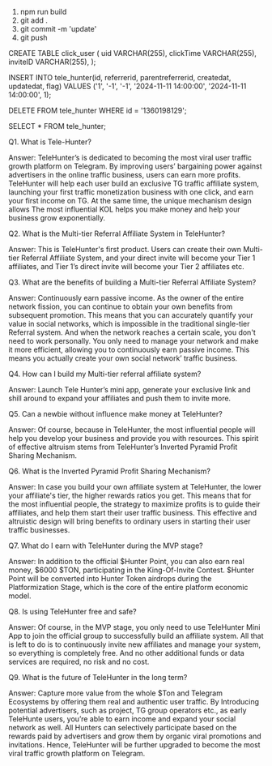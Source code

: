 1. npm run build
2. git add .
3. git commit -m 'update'
4. git push

CREATE TABLE click_user (
  uid VARCHAR(255),
  clickTime VARCHAR(255),
  inviteID VARCHAR(255),
);

INSERT INTO tele_hunter(id, referrerid, parentreferrerid, createdat, updatedat, flag)
VALUES ('1', '-1', '-1', '2024-11-11 14:00:00', '2024-11-11 14:00:00', 1);

DELETE FROM tele_hunter
WHERE id = '1360198129';

SELECT
   *
FROM
   tele_hunter;

Q1. What is Tele-Hunter?

Answer: TeleHunter’s is dedicated to becoming the most viral user traffic growth platform on Telegram. By improving users’ bargaining power against advertisers in the online traffic business, users can earn more profits. TeleHunter will help each user build an exclusive TG traffic affiliate system, launching your first traffic monetization business with one click, and earn your first income on TG. At the same time, the unique mechanism design allows The most influential KOL helps you make money and help your business grow exponentially.

Q2. What is the Multi-tier Referral Affiliate System in TeleHunter?

Answer: This is TeleHunter's first product. Users can create their own Multi-tier Referral Affiliate System, and your direct invite will become your Tier 1 affiliates, and Tier 1’s direct invite will become your Tier 2 affiliates etc.

Q3. What are the benefits of building a Multi-tier Referral Affiliate System?

Answer: Continuously earn passive income. As the owner of the entire network fission, you can continue to obtain your own benefits from subsequent promotion. This means that you can accurately quantify your value in social networks, which is impossible in the traditional single-tier Referral system. And when the network reaches a certain scale, you don't need to work personally. You only need to manage your network and make it more efficient, allowing you to continuously earn passive income. This means you actually create your own social network’ traffic business.

Q4. How can I build my Multi-tier referral affiliate system?

Answer: Launch Tele Hunter’s mini app, generate your exclusive link and shill around to expand your affiliates and push them to invite more.

Q5. Can a newbie without influence make money at TeleHunter?

Answer: Of course, because in TeleHunter, the most influential people will help you develop your business and provide you with resources. This spirit of effective altruism stems from TeleHunter’s Inverted Pyramid Profit Sharing Mechanism.

Q6. What is the Inverted Pyramid Profit Sharing Mechanism?

Answer: In case you build your own affiliate system at TeleHunter, the lower your affiliate's tier,  the higher rewards ratios you get. This means that for the most influential people, the strategy to maximize profits is to guide their affiliates, and help them start their user traffic business. This effective and altruistic design will bring benefits to ordinary users in starting their user traffic businesses.

Q7. What do I earn with TeleHunter during the MVP stage?

Answer: In addition to the official $Hunter Point, you can also earn real money, $6000 $TON, participating  in the King-Of-Invite Contest. $Hunter Point will be converted into Hunter Token airdrops during the Platformization Stage, which is the core of the entire platform economic model.

Q8. Is using TeleHunter free and safe?

Answer: Of course, in the MVP stage, you only need to use TeleHunter Mini App to join the official group to successfully build an affiliate system. All that is left to do is to continuously invite new affiliates and manage your system, so everything is completely free. And no other additional funds or data services are required, no risk and no cost.

Q9. What is the future of TeleHunter in the long term?

Answer: Capture more value from the whole $Ton and Telegram Ecosystems by offering them real and authentic user traffic. By Introducing potential advertisers, such as project, TG group operators etc., as early TeleHunte users, you’re able to earn income and expand your social network as well. All Hunters can selectively participate based on the rewards paid by advertisers and grow them by organic viral promotions and invitations. Hence, TeleHunter will be further upgraded to become the most viral traffic growth platform on Telegram.